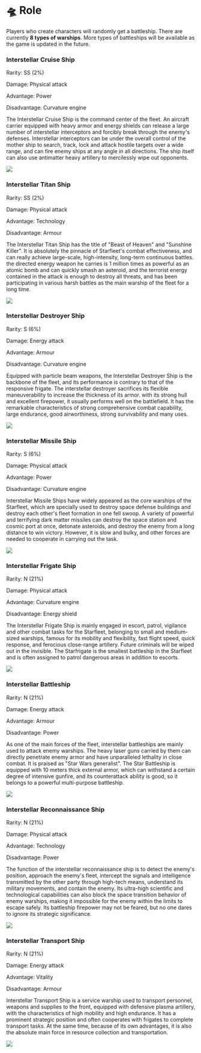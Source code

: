 # 🛸 Role

Players who create characters will randomly get a battleship. There are currently **8 types of warships**. More types of battleships will be available as the game is updated in the future.

### Interstellar Cruise Ship

Rarity: SS (2%)

Damage: Physical attack

Advantage: Power

Disadvantage: Curvature engine

The Interstellar Cruise Ship is the command center of the fleet. An aircraft carrier equipped with heavy armor and energy shields can release a large number of interstellar interceptors and forcibly break through the enemy's defenses. Interstellar interceptors can be under the overall control of the mother ship to search, track, lock and attack hostile targets over a wide range, and can fire enemy ships at any angle in all directions. The ship itself can also use antimatter heavy artillery to mercilessly wipe out opponents.

![](<../.gitbook/assets/1 (1).png>)

### Interstellar Titan Ship

Rarity: SS (2%)

Damage: Physical attack

Advantage: Technology

Disadvantage: Armour

The Interstellar Titan Ship has the title of "Beast of Heaven" and "Sunshine Killer". It is absolutely the pinnacle of Starfleet's combat effectiveness, and can really achieve large-scale, high-intensity, long-term continuous battles. the directed energy weapon he carries is 1 million times as powerful as an atomic bomb and can quickly smash an asteroid, and the terrorist energy contained in the attack is enough to destroy all threats, and has been participating in various harsh battles as the main warship of the fleet for a long time.

![](../.gitbook/assets/2.png)

### Interstellar Destroyer Ship

Rarity: S (6%)

Damage: Energy attack

Advantage: Armour

Disadvantage: Curvature engine

Equipped with particle beam weapons, the Interstellar Destroyer Ship is the backbone of the fleet, and its performance is contrary to that of the responsive frigate. The interstellar destroyer sacrifices its flexible maneuverability to increase the thickness of its armor. with its strong hull and excellent firepower, it usually performs well on the battlefield. It has the remarkable characteristics of strong comprehensive combat capability, large endurance, good airworthiness, strong survivability and many uses.

![](../.gitbook/assets/3.png)

### Interstellar Missile Ship

Rarity: S (6%)

Damage: Physical attack

Advantage: Power

Disadvantage: Curvature engine

Interstellar Missile Ships have widely appeared as the core warships of the Starfleet, which are specially used to destroy space defense buildings and destroy each other's fleet formation in one fell swoop. A variety of powerful and terrifying dark matter missiles can destroy the space station and cosmic port at once, detonate asteroids, and destroy the enemy from a long distance to win victory. However, it is slow and bulky, and other forces are needed to cooperate in carrying out the task.

![](<../.gitbook/assets/4 (1).png>)

### Interstellar Frigate Ship

Rarity: N (21%)

Damage: Physical attack

Advantage: Curvature engine

Disadvantage: Energy shield

The Interstellar Frigate Ship is mainly engaged in escort, patrol, vigilance and other combat tasks for the Starfleet, belonging to small and medium-sized warships, famous for its mobility and flexibility, fast flight speed, quick response, and ferocious close-range artillery. Future criminals will be wiped out in the invisible. The Starfrigate is the smallest battleship in the Starfleet and is often assigned to patrol dangerous areas in addition to escorts.

![](../.gitbook/assets/5.png)

### Interstellar Battleship

Rarity: N (21%)

Damage: Energy attack

Advantage: Armour

Disadvantage: Power

As one of the main forces of the fleet, interstellar battleships are mainly used to attack enemy warships. The heavy laser guns carried by them can directly penetrate enemy armor and have unparalleled lethality in close combat. It is praised as "Star Wars generalist". The Star Battleship is equipped with 10 meters thick external armor, which can withstand a certain degree of intensive gunfire, and its counterattack ability is good, so it belongs to a powerful multi-purpose battleship.

![](../.gitbook/assets/6.png)

### Interstellar Reconnaissance Ship

Rarity: N (21%)

Damage: Physical attack

Advantage: Technology

Disadvantage: Power

The function of the interstellar reconnaissance ship is to detect the enemy's position, approach the enemy's fleet, intercept the signals and intelligence transmitted by the other party through high-tech means, understand its military movements, and contain the enemy. Its ultra-high scientific and technological capabilities can also block the space transition behavior of enemy warships, making it impossible for the enemy within the limits to escape safely. Its battleship firepower may not be feared, but no one dares to ignore its strategic significance.

![](../.gitbook/assets/7.png)

### Interstellar Transport Ship

Rarity: N (21%)

Damage: Energy attack

Advantage: Vitality

Disadvantage: Armour

Interstellar Transport Ship is a service warship used to transport personnel, weapons and supplies to the front, equipped with defensive plasma artillery, with the characteristics of high mobility and high endurance. It has a prominent strategic position and often cooperates with frigates to complete transport tasks. At the same time, because of its own advantages, it is also the absolute main force in resource collection and transportation.

![](../.gitbook/assets/8.png)
